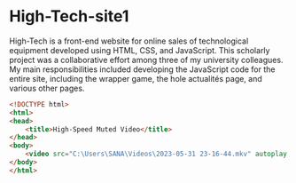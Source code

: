 # High-Tech-site1
High-Tech is a front-end website for online sales of technological equipment developed using HTML, CSS, and JavaScript. This scholarly project was a collaborative effort among three of my university colleagues. My main responsibilities included developing the JavaScript code for the entire site, including the wrapper game, the hole actualités page, and various other pages.
 

 
```html
<!DOCTYPE html>
<html>
<head>
    <title>High-Speed Muted Video</title>
</head>
<body>
    <video src="C:\Users\SANA\Videos\2023-05-31 23-16-44.mkv" autoplay muted playbackRate="2"></video>
</body>
</html>
